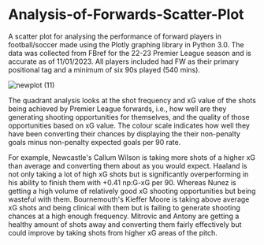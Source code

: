 # Analysis-of-Forwards-Scatter-Plot
A scatter plot for analysing the performance of forward players in football/soccer made using the Plotly graphing library in Python 3.0. The data was collected from FBref for the 22-23 Premier League season and is accurate as of 11/01/2023. All players included had FW as their primary positional tag and a minimum of six 90s played (540 mins). 

![newplot (11)](https://user-images.githubusercontent.com/122451735/211830487-aad94fc3-d387-46a9-922b-c99654cbd373.png)

The quadrant analysis looks at the shot frequency and xG value of the shots being achieved by Premier League forwards, i.e., how well are they generating shooting opportunities for themselves, and the quality of those opportunities based on xG value. The colour scale indicates how well they have been converting their chances by displaying the their non-penalty goals minus non-penalty expected goals per 90 rate. 

For example, Newcastle's Callum Wilson is taking more shots of a higher xG than average and converting them about as you would expect. Haaland is not only taking a lot of high xG shots but is significantly overperforming in his ability to finish them with +0.41 np:G-xG per 90. Whereas Nunez is getting a high volume of relatively good xG shooting opportunities but being wasteful with them. Bournemouth's Kieffer Moore is taking above average xG shots and being clinical with them but is failing to generate shooting chances at a high enough frequency. Mitrovic and Antony are getting a healthy amount of shots away and converting them fairly effectively but could improve by taking shots from higher xG areas of the pitch. 

